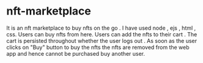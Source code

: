 # nft-marketplace
It is an nft marketplace to buy nfts on the go . I have used node , ejs , html , css.
Users can buy nfts from here.
Users can add the nfts to their cart . The cart is persisted throughout whether the user logs out .
As soon as the user clicks on "Buy" button to buy the nfts the nfts are removed from the web app and hence cannot be purchased 
buy another user.
